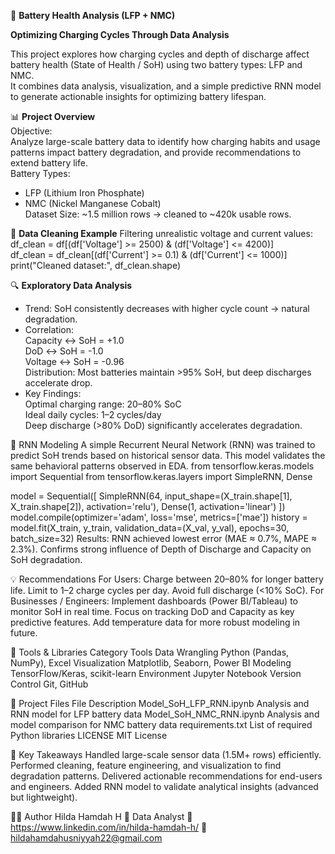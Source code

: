 🔋 **Battery Health Analysis (LFP + NMC)**

**Optimizing Charging Cycles Through Data Analysis**

This project explores how charging cycles and depth of discharge affect battery health (State of Health / SoH) using two battery types: LFP and NMC.  
It combines data analysis, visualization, and a simple predictive RNN model to generate actionable insights for optimizing battery lifespan.

📊 **Project Overview**  
Objective:  
Analyze large-scale battery data to identify how charging habits and usage patterns impact battery degradation, and provide recommendations to extend battery life.  
Battery Types:  
- LFP (Lithium Iron Phosphate)
- NMC (Nickel Manganese Cobalt)  
Dataset Size: ~1.5 million rows → cleaned to ~420k usable rows.

🧹 **Data Cleaning Example**
Filtering unrealistic voltage and current values:  
df_clean = df[(df['Voltage'] >= 2500) & (df['Voltage'] <= 4200)]  
df_clean = df_clean[(df['Current'] >= 0.1) & (df['Current'] <= 1000)]  
print("Cleaned dataset:", df_clean.shape)

🔍 **Exploratory Data Analysis**  
- Trend: SoH consistently decreases with higher cycle count → natural degradation.  
- Correlation:  
Capacity ↔ SoH = +1.0  
DoD ↔ SoH = -1.0  
Voltage ↔ SoH = -0.96  
Distribution: Most batteries maintain >95% SoH, but deep discharges accelerate drop.  
- Key Findings:  
Optimal charging range: 20–80% SoC  
Ideal daily cycles: 1–2 cycles/day  
Deep discharge (>80% DoD) significantly accelerates degradation.

🧠 RNN Modeling
A simple Recurrent Neural Network (RNN) was trained to predict SoH trends based on historical sensor data.
This model validates the same behavioral patterns observed in EDA.
from tensorflow.keras.models import Sequential
from tensorflow.keras.layers import SimpleRNN, Dense

model = Sequential([
    SimpleRNN(64, input_shape=(X_train.shape[1], X_train.shape[2]), activation='relu'),
    Dense(1, activation='linear')
])
model.compile(optimizer='adam', loss='mse', metrics=['mae'])
history = model.fit(X_train, y_train, validation_data=(X_val, y_val),
                    epochs=30, batch_size=32)
Results:
RNN achieved lowest error (MAE ≈ 0.7%, MAPE ≈ 2.3%).
Confirms strong influence of Depth of Discharge and Capacity on SoH degradation.

💡 Recommendations
For Users:
Charge between 20–80% for longer battery life.
Limit to 1–2 charge cycles per day.
Avoid full discharge (<10% SoC).
For Businesses / Engineers:
Implement dashboards (Power BI/Tableau) to monitor SoH in real time.
Focus on tracking DoD and Capacity as key predictive features.
Add temperature data for more robust modeling in future.

🧰 Tools & Libraries
Category	Tools
Data Wrangling	Python (Pandas, NumPy), Excel
Visualization	Matplotlib, Seaborn, Power BI
Modeling	TensorFlow/Keras, scikit-learn
Environment	Jupyter Notebook
Version Control	Git, GitHub

📂 Project Files
File	Description
Model_SoH_LFP_RNN.ipynb	Analysis and RNN model for LFP battery data
Model_SoH_NMC_RNN.ipynb	Analysis and model comparison for NMC battery data
requirements.txt	List of required Python libraries
LICENSE	MIT License

🧾 Key Takeaways
Handled large-scale sensor data (1.5M+ rows) efficiently.
Performed cleaning, feature engineering, and visualization to find degradation patterns.
Delivered actionable recommendations for end-users and engineers.
Added RNN model to validate analytical insights (advanced but lightweight).

👩‍💻 Author
Hilda Hamdah H
📍 Data Analyst
🔗 https://www.linkedin.com/in/hilda-hamdah-h/
📧 hildahamdahusniyyah22@gmail.com

